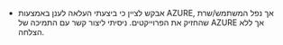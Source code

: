 * אבקש לציין כי ביצעתי העלאה לענן באמצעות AZURE, אך נפל המשתמש/שרת שהחזיק את הפרוייקטים. ניסיתי ליצור קשר עם התמיכה של AZURE אך ללא הצלחה.
